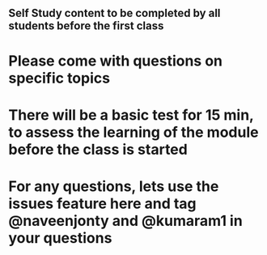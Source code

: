 ## Self Study content to be completed by all students before the first class

# Please come with questions on specific topics

# There will be a basic test for 15 min, to assess the learning of the module before the class is started

# For any questions, lets use the issues feature here and tag @naveenjonty and @kumaram1 in your questions
